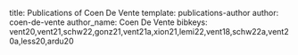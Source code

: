 title: Publications of Coen De Vente
template: publications-author
author: coen-de-vente
author_name: Coen De Vente
bibkeys: vent20,vent21,schw22,gonz21,vent21a,xion21,lemi22,vent18,schw22a,vent20a,less20,ardu20
